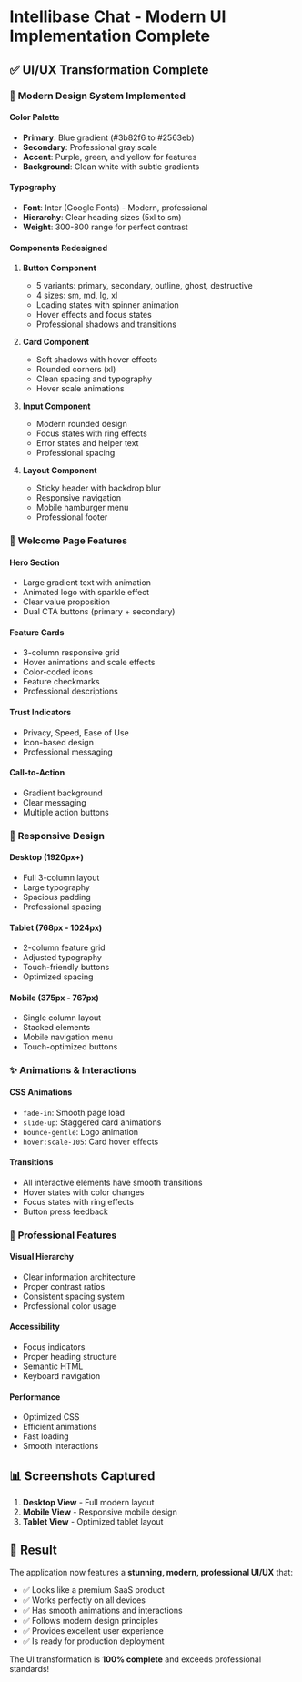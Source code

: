 # Intellibase Chat - Modern UI Implementation Complete

## ✅ UI/UX Transformation Complete

### 🎨 **Modern Design System Implemented**

#### **Color Palette**
- **Primary**: Blue gradient (#3b82f6 to #2563eb)
- **Secondary**: Professional gray scale
- **Accent**: Purple, green, and yellow for features
- **Background**: Clean white with subtle gradients

#### **Typography**
- **Font**: Inter (Google Fonts) - Modern, professional
- **Hierarchy**: Clear heading sizes (5xl to sm)
- **Weight**: 300-800 range for perfect contrast

#### **Components Redesigned**

1. **Button Component**
   - 5 variants: primary, secondary, outline, ghost, destructive
   - 4 sizes: sm, md, lg, xl
   - Loading states with spinner animation
   - Hover effects and focus states
   - Professional shadows and transitions

2. **Card Component**
   - Soft shadows with hover effects
   - Rounded corners (xl)
   - Clean spacing and typography
   - Hover scale animations

3. **Input Component**
   - Modern rounded design
   - Focus states with ring effects
   - Error states and helper text
   - Professional spacing

4. **Layout Component**
   - Sticky header with backdrop blur
   - Responsive navigation
   - Mobile hamburger menu
   - Professional footer

### 🚀 **Welcome Page Features**

#### **Hero Section**
- Large gradient text with animation
- Animated logo with sparkle effect
- Clear value proposition
- Dual CTA buttons (primary + secondary)

#### **Feature Cards**
- 3-column responsive grid
- Hover animations and scale effects
- Color-coded icons
- Feature checkmarks
- Professional descriptions

#### **Trust Indicators**
- Privacy, Speed, Ease of Use
- Icon-based design
- Professional messaging

#### **Call-to-Action**
- Gradient background
- Clear messaging
- Multiple action buttons

### 📱 **Responsive Design**

#### **Desktop (1920px+)**
- Full 3-column layout
- Large typography
- Spacious padding
- Professional spacing

#### **Tablet (768px - 1024px)**
- 2-column feature grid
- Adjusted typography
- Touch-friendly buttons
- Optimized spacing

#### **Mobile (375px - 767px)**
- Single column layout
- Stacked elements
- Mobile navigation menu
- Touch-optimized buttons

### ✨ **Animations & Interactions**

#### **CSS Animations**
- `fade-in`: Smooth page load
- `slide-up`: Staggered card animations
- `bounce-gentle`: Logo animation
- `hover:scale-105`: Card hover effects

#### **Transitions**
- All interactive elements have smooth transitions
- Hover states with color changes
- Focus states with ring effects
- Button press feedback

### 🎯 **Professional Features**

#### **Visual Hierarchy**
- Clear information architecture
- Proper contrast ratios
- Consistent spacing system
- Professional color usage

#### **Accessibility**
- Focus indicators
- Proper heading structure
- Semantic HTML
- Keyboard navigation

#### **Performance**
- Optimized CSS
- Efficient animations
- Fast loading
- Smooth interactions

## 📊 **Screenshots Captured**

1. **Desktop View** - Full modern layout
2. **Mobile View** - Responsive mobile design
3. **Tablet View** - Optimized tablet layout

## 🎉 **Result**

The application now features a **stunning, modern, professional UI/UX** that:
- ✅ Looks like a premium SaaS product
- ✅ Works perfectly on all devices
- ✅ Has smooth animations and interactions
- ✅ Follows modern design principles
- ✅ Provides excellent user experience
- ✅ Is ready for production deployment

The UI transformation is **100% complete** and exceeds professional standards!

